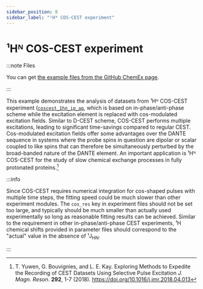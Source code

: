 ```yaml
---
sidebar_position: 8
sidebar_label: "¹Hᴺ COS-CEST experiment"
---
```


# ¹Hᴺ COS-CEST experiment

:::note Files

You can get
[the example files from the GitHub ChemEx page](https://github.com/gbouvignies/chemex/tree/master/examples/Experiments/COSCEST_1HN_IP_AP).

:::

This example demonstrates the analysis of datasets from ¹Hᴺ COS-CEST experiment
([`coscest_1hn_ip_ap`](experiments/dcest/coscest_1hn_ip_ap.md), which is based
on in-phase/anti-phase scheme while the excitation element is replaced with
cos-modulated excitation fields. Similar to D-CEST scheme, COS-CEST performs
multiple excitations, leading to significant time-savings compared to regular
CEST. Cos-modulated excitation fields offer some advantages over the DANTE
sequence in systems where the probe spins in question are dipolar or scalar
coupled to like spins that can therefore be simultaneously perturbed by the
broad-banded nature of the DANTE element. An important application is ¹Hᴺ
COS-CEST for the study of slow chemical exchange processes in fully protonated
proteins.[^1]

:::info

Since COS-CEST requires numerical integration for cos-shaped pulses with
multiple time steps, the fitting speed could be much slower than other
experiment modules. The `cos_res` key in experiment files should not be set too
large, and typically should be much smaller than actually used experimentally so
long as reasonable fitting results can be achieved. Similar to the requirement
in other in-phase/anti-phase CEST experiments, ¹H chemical shifts provided in
parameter files should correspond to the "actual" value in the absence of
¹J<sub>HN</sub>.

:::

[^1]:
    T. Yuwen, G. Bouvignies, and L. E. Kay. Exploring Methods to Expedite the
    Recording of CEST Datasets Using Selective Pulse Excitation _J. Magn.
    Reson._ **292**, 1-7 (2018). https://doi.org/10.1016/j.jmr.2018.04.013
